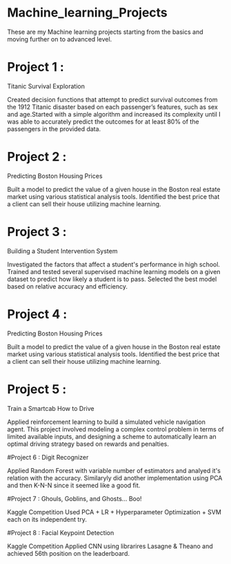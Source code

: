 # Machine_learning_Projects
These are my Machine learning projects starting from the basics and moving further on to advanced level.

# Project 1 :
 Titanic Survival Exploration
 
Created decision functions that attempt to predict survival outcomes from the 1912 Titanic disaster based on each passenger’s features, such as sex and age.Started with a simple algorithm and increased its complexity until I was able to accurately predict the outcomes for at least 80% of the passengers in the provided data. 


# Project 2 :
 Predicting Boston Housing Prices

Built a model to predict the value of a given house in the Boston real estate market using various statistical analysis tools. Identified the best price that a client can sell their house utilizing machine learning.

# Project 3 :
 Building a Student Intervention System

Investigated the factors that affect a student's performance in high school. Trained and tested several supervised machine learning models on a given dataset to predict how likely a student is to pass. Selected the best model based on relative accuracy and efficiency.

# Project 4 :
 Predicting Boston Housing Prices

Built a model to predict the value of a given house in the Boston real estate market using various statistical analysis tools. Identified the best price that a client can sell their house utilizing machine learning.

# Project 5 :
 Train a Smartcab How to Drive

Applied reinforcement learning to build a simulated vehicle navigation agent. This project involved modeling a complex control problem in terms of limited available inputs, and designing a scheme to automatically learn an optimal driving strategy based on rewards and penalties.

#Project 6 :
Digit Recognizer

Applied Random Forest with variable number of estimators and analyed it's relation with the accuracy. Similaryly did another implementation using PCA and then K-N-N since it seemed like a good fit.

#Project 7 :
Ghouls, Goblins, and Ghosts... Boo!

Kaggle Competition
Used PCA + LR + Hyperparameter Optimization + SVM each on its independent try.

#Project 8 :
Facial Keypoint Detection

Kaggle Competition
Applied CNN using librarires Lasagne & Theano and achieved 56th position on the leaderboard.
